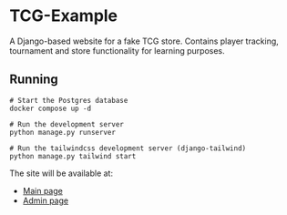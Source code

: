 # TCG-Example

A Django-based website for a fake TCG store. Contains player tracking,
tournament and store functionality for learning
purposes.

## Running

```shell
# Start the Postgres database
docker compose up -d

# Run the development server
python manage.py runserver

# Run the tailwindcss development server (django-tailwind)
python manage.py tailwind start
```

The site will be available at:

- [Main page](http://127.0.0.1:8000/)
- [Admin page](http://127.0.0.1:8000/admin/)